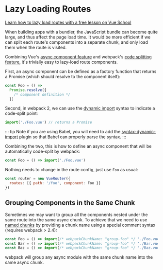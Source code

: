 # Lazy Loading Routes

<div class="vueschool"><a href="https://vueschool.io/lessons/how-to-lazy-load-routes-with-vue-router?friend=vuerouter" target="_blank" rel="sponsored noopener" title="Learn how to increase performance by lazy loading routes on Vue School">Learn how to lazy load routes with a free lesson on Vue School</a></div>

When building apps with a bundler, the JavaScript bundle can become quite large, and thus affect the page load time. It would be more efficient if we can split each route's components into a separate chunk, and only load them when the route is visited.

Combining Vue's [async component feature](https://vuejs.org/guide/components.html#Async-Components) and webpack's [code splitting feature](https://webpack.js.org/guides/code-splitting-async/), it's trivially easy to lazy-load route components.

First, an async component can be defined as a factory function that returns a Promise (which should resolve to the component itself):

```js
const Foo = () =>
  Promise.resolve({
    /* component definition */
  })
```

Second, in webpack 2, we can use the [dynamic import](https://github.com/tc39/proposal-dynamic-import) syntax to indicate a code-split point:

```js
import('./Foo.vue') // returns a Promise
```

::: tip Note
if you are using Babel, you will need to add the [syntax-dynamic-import](https://babeljs.io/docs/plugins/syntax-dynamic-import/) plugin so that Babel can properly parse the syntax.
:::

Combining the two, this is how to define an async component that will be automatically code-split by webpack:

```js
const Foo = () => import('./Foo.vue')
```

Nothing needs to change in the route config, just use `Foo` as usual:

```js
const router = new VueRouter({
  routes: [{ path: '/foo', component: Foo }]
})
```

## Grouping Components in the Same Chunk

Sometimes we may want to group all the components nested under the same route into the same async chunk. To achieve that we need to use [named chunks](https://webpack.js.org/api/module-methods/#magic-comments) by providing a chunk name using a special comment syntax (requires webpack > 2.4):

```js
const Foo = () => import(/* webpackChunkName: "group-foo" */ './Foo.vue')
const Bar = () => import(/* webpackChunkName: "group-foo" */ './Bar.vue')
const Baz = () => import(/* webpackChunkName: "group-foo" */ './Baz.vue')
```

webpack will group any async module with the same chunk name into the same async chunk.
